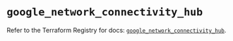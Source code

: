 # `google_network_connectivity_hub`

Refer to the Terraform Registry for docs: [`google_network_connectivity_hub`](https://registry.terraform.io/providers/hashicorp/google/6.20.0/docs/resources/network_connectivity_hub).

